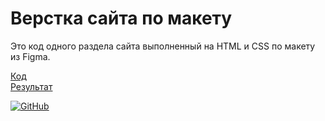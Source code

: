 # Верстка сайта по макету

Это код одного раздела сайта выполненный на HTML и CSS по макету из Figma.  

[Код](https://github.com/morphIsmail/site_3_portfolio)  
[Результат](https://morphismail.github.io/site_3_portfolio/)

[![GitHub](https://img.shields.io/badge/-Мой_GitHub-333?style=for-the-badge&logo=GitHub&logoColor=fff)](https://github.com/morphIsmail)